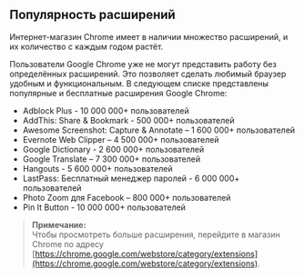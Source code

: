 ## Популярность расширений

Интернет-магазин Chrome имеет в наличии множество расширений, и их количество с каждым годом растёт.

Пользователи Google Chrome уже не могут представить работу без определённых расширений. Это позволяет сделать любимый браузер удобным и функциональным. В следующем списке представлены популярные и бесплатные расширения Google Chrome:

* Adblock Plus - 10 000 000+ пользователей
* AddThis: Share & Bookmark - 500 000+ пользователей
* Awesome Screenshot: Capture & Annotate – 1 600 000+ пользователей
* Evernote Web Clipper – 4 500 000+ пользователей
* Google Dictionary - 2 600 000+ пользователей
* Google Translate – 7 300 000+ пользователей
* Hangouts - 5 600 000+ пользователей
* LastPass: Бесплатный менеджер паролей - 6 000 000+ пользователей
* Photo Zoom для Facebook – 800 000+ пользователей
* Pin It Button - 10 000 000+ пользователей

> **Примечание:**  
> Чтобы просмотреть больше расширения, перейдите в магазин Chrome по адресу [https://chrome.google.com/webstore/category/extensions](https://chrome.google.com/webstore/category/extensions).



